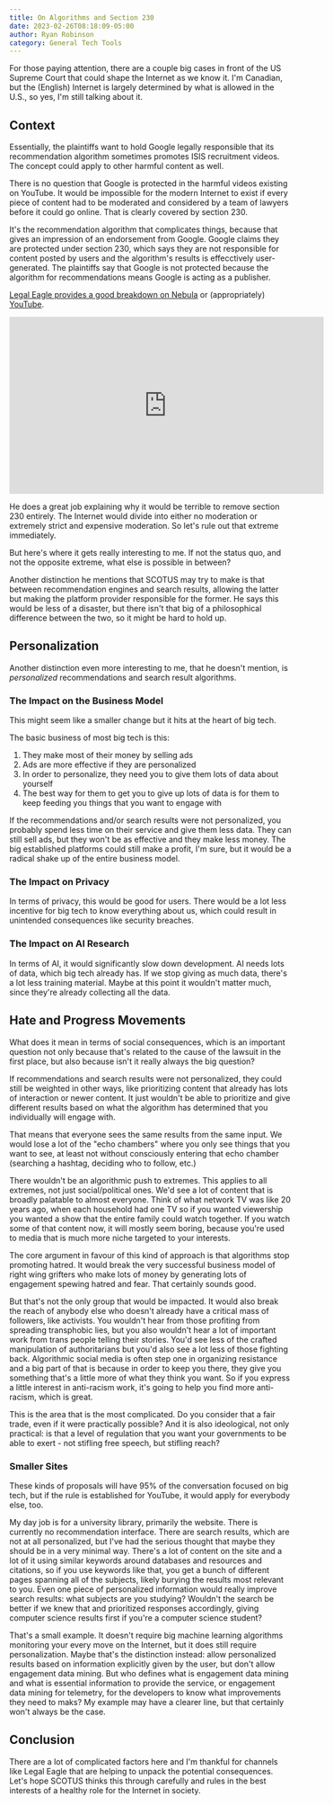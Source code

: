 ```yaml
---
title: On Algorithms and Section 230
date: 2023-02-26T08:18:09-05:00
author: Ryan Robinson
category: General Tech Tools
---
```



For those paying attention, there are a couple big cases in front of the US Supreme Court that could shape the Internet as we know it. I'm Canadian, but the (English) Internet is largely determined by what is allowed in the U.S., so yes, I'm still talking about it.

## Context

Essentially, the plaintiffs want to hold Google legally responsible that its recommendation algorithm sometimes promotes ISIS recruitment videos. The concept could apply to other harmful content as well.

There is no question that Google is protected in the harmful videos existing on YouTube. It would be impossible for the modern Internet to exist if every piece of content had to be moderated and considered by a team of lawyers before it could go online. That is clearly covered by section 230. 

It's the recommendation algorithm that complicates things, because that gives an impression of an endorsement from Google. Google claims they are protected under section 230, which says they are not responsible for content posted by users and the algorithm's results is effecctively user-generated. The plaintiffs say that Google is not protected because the algorithm for recommendations means Google is acting as a publisher.

[Legal Eagle provides a good breakdown on Nebula](https://nebula.tv/videos/legaleagle-this-supreme-court-case-will-destroy-the-internet) or (appropriately) [YouTube](https://www.youtube.com/watch?v=hzNo5lZCq5M). 

<iframe width="560" height="315" src="https://www.youtube.com/embed/hzNo5lZCq5M" title="YouTube video player" frameborder="0" allow="accelerometer; autoplay; clipboard-write; encrypted-media; gyroscope; picture-in-picture; web-share" allowfullscreen></iframe>

He does a great job explaining why it would be terrible to remove section 230 entirely. The Internet would divide into either no moderation or extremely strict and expensive moderation. So let's rule out that extreme immediately.

But here's where it gets really interesting to me. If not the status quo, and not the opposite extreme, what else is possible in between?

Another distinction he mentions that SCOTUS may try to make is that between recommendation engines and search results, allowing the latter but making the platform provider responsible for the former. He says this would be less of a disaster, but there isn't that big of a philosophical difference between the two, so it might be hard to hold up.

## Personalization

Another distinction even more interesting to me, that he doesn't mention, is *personalized* recommendations and search result algorithms.

### The Impact on the Business Model

This might seem like a smaller change but it hits at the heart of big tech.

The basic business of most big tech is this:

1. They make most of their money by selling ads
2. Ads are more effective if they are personalized
3. In order to personalize, they need you to give them lots of data about yourself
4. The best way for them to get you to give up lots of data is for them to keep feeding you things that you want to engage with

If the recommendations and/or search results were not personalized, you probably spend less time on their service and give them less data. They can still sell ads, but they won't be as effective and they make less money. The big established platforms could still make a profit, I'm sure, but it would be a radical shake up of the entire business model.

### The Impact on Privacy

In terms of privacy, this would be good for users. There would be a lot less incentive for big tech to know everything about us, which could result in unintended consequences like security breaches.

### The Impact on AI Research

In terms of AI, it would significantly slow down development. AI needs lots of data, which big tech already has. If we stop giving as much data, there's a lot less training material. Maybe at this point it wouldn't matter much, since they're already collecting all the data.

## Hate and Progress Movements

What does it mean in terms of social consequences, which is an important question not only because that's related to the cause of the lawsuit in the first place, but also because isn't it really always the big question?

If recommendations and search results were not personalized, they could still be weighted in other ways, like prioritizing content that already has lots of interaction or newer content. It just wouldn't be able to prioritize and give different results based on what the algorithm has determined that you individually will engage with.

That means that everyone sees the same results from the same input. We would lose a lot of the "echo chambers" where you only see things that you want to see, at least not without consciously entering that echo chamber (searching a hashtag, deciding who to follow, etc.)

There wouldn't be an algorithmic push to extremes. This applies to all extremes, not just social/political ones. We'd see a lot of content that is broadly palatable to almost everyone. Think of what network TV was like 20 years ago, when each household had one TV so if you wanted viewership you wanted a show that the entire family could watch together. If you watch some of that content now, it will mostly seem boring, because you're used to media that is much more niche targeted to your interests.

The core argument in favour of this kind of approach is that algorithms stop promoting hatred. It would break the very successful business model of right wing grifters who make lots of money by generating lots of engagement spewing hatred and fear. That certainly sounds good.

But that's not the only group that would be impacted. It would also break the reach of anybody else who doesn't already have a critical mass of followers, like activists. You wouldn't hear from those profiting from spreading transphobic lies, but you also wouldn't hear a lot of important work from trans people telling their stories. You'd see less of the crafted manipulation of authoritarians but you'd also see a lot less of those fighting back. Algorithmic social media is often step one in organizing resistance and a big part of that is because in order to keep you there, they give you something that's a little more of what they think you want. So if you express a little interest in anti-racism work, it's going to help you find more anti-racism, which is great.

This is the area that is the most complicated. Do you consider that a fair trade, even if it were practically possible? And it is also ideological, not only practical: is that a level of regulation that you want your governments to be able to exert - not stifling free speech, but stifling reach?

### Smaller Sites

These kinds of proposals will have 95% of the conversation focused on big tech, but if the rule is established for YouTube, it would apply for everybody else, too.

My day job is for a university library, primarily the website. There is currently no recommendation interface. There are search results, which are not at all personalized, but I've had the serious thought that maybe they should be in a very minimal way. There's a lot of content on the site and a lot of it using similar keywords around databases and resources and citations, so if you use keywords like that, you get a bunch of different pages spanning all of the subjects, likely burying the results most relevant to you. Even one piece of personalized information would really improve search results: what subjects are you studying? Wouldn't the search be better if we knew that and prioritized responses accordingly, giving computer science results first if you're a computer science student?

That's a small example. It doesn't require big machine learning algorithms monitoring your every move on the Internet, but it does still require personalization. Maybe that's the distinction instead: allow personalized results based on information explicitly given by the user, but don't allow engagement data mining. But who defines what is engagement data mining and what is essential information to provide the service, or engagement data mining for telemetry, for the developers to know what improvements they need to maks? My example may have a clearer line, but that certainly won't always be the case.

## Conclusion

There are a lot of complicated factors here and I'm thankful for channels like Legal Eagle that are helping to unpack the potential consequences. Let's hope SCOTUS thinks this through carefully and rules in the best interests of a healthy role for the Internet in society.
